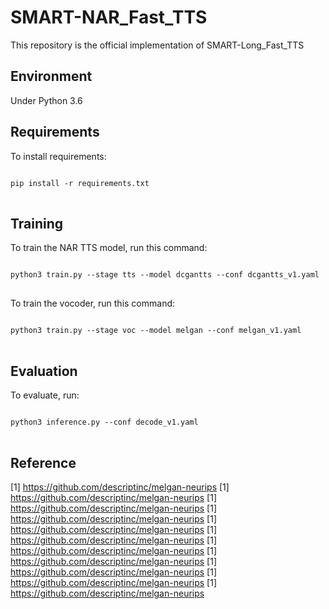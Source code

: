 # SMART-NAR_Fast_TTS
This repository is the official implementation of SMART-Long_Fast_TTS

## Environment
Under Python 3.6

## Requirements
To install requirements:
<pre>
<code>
pip install -r requirements.txt
</code>
</pre>

## Training
To train the NAR TTS model, run this command:
<pre>
<code>
python3 train.py --stage tts --model dcgantts --conf dcgantts_v1.yaml
</code>
</pre>

To train the vocoder, run this command:      
<pre>
<code>
python3 train.py --stage voc --model melgan --conf melgan_v1.yaml
</code>
</pre>

## Evaluation
To evaluate, run:
<pre>
<code>
python3 inference.py --conf decode_v1.yaml
</code>
</pre>

## Reference
[1] https://github.com/descriptinc/melgan-neurips
[1] https://github.com/descriptinc/melgan-neurips
[1] https://github.com/descriptinc/melgan-neurips
[1] https://github.com/descriptinc/melgan-neurips
[1] https://github.com/descriptinc/melgan-neurips
[1] https://github.com/descriptinc/melgan-neurips
[1] https://github.com/descriptinc/melgan-neurips
[1] https://github.com/descriptinc/melgan-neurips
[1] https://github.com/descriptinc/melgan-neurips
[1] https://github.com/descriptinc/melgan-neurips
[1] https://github.com/descriptinc/melgan-neurips